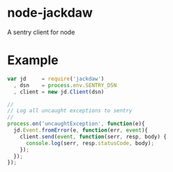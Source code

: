 
# node-jackdaw

A sentry client for node

# Example

```js
var jd     = require('jackdaw')
  , dsn    = process.env.SENTRY_DSN
  , client = new jd.Client(dsn)

//
// Log all uncaught exceptions to sentry
//
process.on('uncaughtException', function(e){
  jd.Event.fromError(e, function(err, event){
    client.send(event, function(serr, resp, body) {
      console.log(serr, resp.statusCode, body);
    });
  });
});
```
